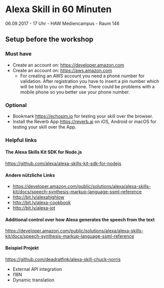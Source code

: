 # Alexa Skill in 60 Minuten
06.09.2017 - 17 Uhr - HAW Mediencampus - Raum 146

## Setup before the workshop
### Must have
* Create an account on: https://developer.amazon.com
* Create an account on: https://aws.amazon.com
  * For creating an AWS account you need a phone number for validation. After registration you have to insert a pin number which will be told to you on the phone. There could be problems with a mobile phone so you better use your phone number.

### Optional
* Bookmark https://echosim.io for testing your skill over the browser.
* Install the Reverb App https://reverb.ai on iOS, Android or macOS for testing your skill over the App.

### Helpful links

#### The Alexa Skills Kit SDK for Node.js
https://github.com/alexa/alexa-skills-kit-sdk-for-nodejs

#### Andere nützliche Links
- https://developer.amazon.com/public/solutions/alexa/alexa-skills-kit/docs/speech-synthesis-markup-language-ssml-reference
- http://bit.ly/alexahighlow
- http://bit.ly/alexa-cookbook
- http://bit.ly/alexa-iot

#### Additional control over how Alexa generates the speech from the text
https://developer.amazon.com/public/solutions/alexa/alexa-skills-kit/docs/speech-synthesis-markup-language-ssml-reference

#### Beispiel Projekt
https://github.com/deadratfink/alexa-skill-chuck-norris
- External API integration
- I18N
- Dynamic translation
